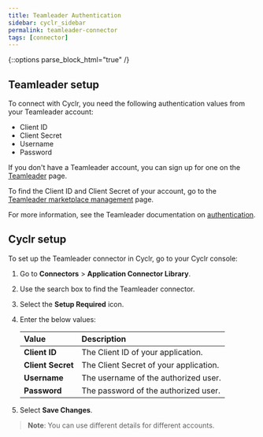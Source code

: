 ```yaml
---
title: Teamleader Authentication
sidebar: cyclr_sidebar
permalink: teamleader-connector
tags: [connector]
---
```

{::options parse_block_html="true" /}
<section class="card">

## Teamleader setup

To connect with Cyclr, you need the following authentication values from your Teamleader account:

- Client ID
- Client Secret
- Username
- Password

If you don't have a Teamleader account, you can sign up for one on the [Teamleader](https://signup.focus.teamleader.eu/) page.

To find the Client ID and Client Secret of your account, go to the [Teamleader marketplace management](https://marketplace.focus.teamleader.eu/eu/en/manage) page.




For more information, see the Teamleader documentation on [authentication](https://developer.teamleader.eu/#/introduction/authentication).

</section>
<section class="card">

## Cyclr setup

To set up the Teamleader connector in Cyclr, go to your Cyclr console:

1. Go to **Connectors** > **Application Connector Library**.

2. Use the search box to find the Teamleader connector.

3. Select the **Setup Required** icon.

4. Enter the below values:

   | **Value**          | **Description**                             |
   | :----------------- | :------------------------------------------ |
   | **Client ID**   | The Client ID of your application.      |
   | **Client Secret**   | The Client Secret of your application.   |
   | **Username**   | The username of the authorized user.     |
   | **Password**   | The password of the authorized user.   |

5. Select **Save Changes**.

> **Note**: You can use different details for different accounts.

</section>
